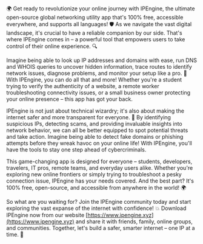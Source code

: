 🌍 Get ready to revolutionize your online journey with IPEngine, the ultimate open-source global networking utility app that's 100% free, accessible everywhere, and supports all languages! 🛡️ As we navigate the vast digital landscape, it's crucial to have a reliable companion by our side. That's where IPEngine comes in – a powerful tool that empowers users to take control of their online experience. 🔍

Imagine being able to look up IP addresses and domains with ease, run DNS and WHOIS queries to uncover hidden information, trace routes to identify network issues, diagnose problems, and monitor your setup like a pro. 📡 With IPEngine, you can do all that and more! Whether you're a student trying to verify the authenticity of a website, a remote worker troubleshooting connectivity issues, or a small business owner protecting your online presence – this app has got your back.

IPEngine is not just about technical wizardry; it's also about making the internet safer and more transparent for everyone. 🚀 By identifying suspicious IPs, detecting scams, and providing invaluable insights into network behavior, we can all be better equipped to spot potential threats and take action. Imagine being able to detect fake domains or phishing attempts before they wreak havoc on your online life! With IPEngine, you'll have the tools to stay one step ahead of cybercriminals.

This game-changing app is designed for everyone – students, developers, travelers, IT pros, remote teams, and everyday users alike. Whether you're exploring new online frontiers or simply trying to troubleshoot a pesky connection issue, IPEngine has your needs covered. And the best part? It's 100% free, open-source, and accessible from anywhere in the world! 🌍

So what are you waiting for? Join the IPEngine community today and start exploring the vast expanse of the internet with confidence! 💥 Download IPEngine now from our website [https://www.ipengine.xyz](https://www.ipengine.xyz) and share it with friends, family, online groups, and communities. Together, let's build a safer, smarter internet – one IP at a time. 🌟